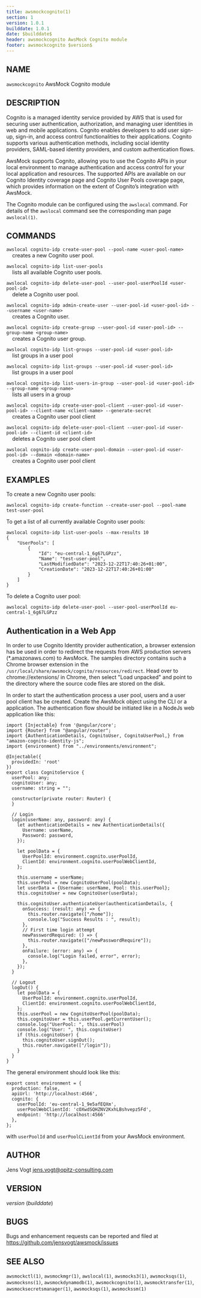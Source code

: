 ```yaml
---
title: awsmockcognito(1)
section: 1
version: 1.0.1
builddate: 1.0.1
date: $builddate$
header: awsmockcognito AwsMock Cognito module
footer: awsmockcognito $version$
---
```


## NAME

```awsmockcognito``` AwsMock Cognito module

## DESCRIPTION

Cognito is a managed identity service provided by AWS that is used for securing user authentication, authorization, and
managing user identities in web and mobile applications. Cognito enables developers to add user sign-up, sign-in, and
access control functionalities to their applications. Cognito supports various authentication methods, including social
identity providers, SAML-based identity providers, and custom authentication flows.

AwsMock supports Cognito, allowing you to use the Cognito APIs in your local environment to manage authentication and
access control for your local application and resources. The supported APIs are available on our Cognito Identity
coverage page and Cognito User Pools coverage page, which provides information on the extent of Cognito’s integration
with AwsMock.

The Cognito module can be configured using the ```awslocal``` command. For details of the ```awslocal``` command see the
corresponding man page ```awslocal(1)```.

## COMMANDS

```awslocal cognito-idp create-user-pool --pool-name <user-pool-name>```  
&nbsp;&nbsp;&nbsp;&nbsp;creates a new Cognito user pool.

```awslocal cognito-idp list-user-pools```  
&nbsp;&nbsp;&nbsp;&nbsp;lists all available Cognito user pools.

```awslocal cognito-idp delete-user-pool --user-pool-userPoolId <user-pool-id>```  
&nbsp;&nbsp;&nbsp;&nbsp;delete a Cognito user pool.

```awslocal cognito-idp admin-create-user --user-pool-id <user-pool-id> --username <user-name>```  
&nbsp;&nbsp;&nbsp;&nbsp;creates a Cognito user.

```awslocal cognito-idp create-group --user-pool-id <user-pool-id> --group-name <group-name>```  
&nbsp;&nbsp;&nbsp;&nbsp;creates a Cognito user group.

```awslocal cognito-idp list-groups --user-pool-id <user-pool-id>```   
&nbsp;&nbsp;&nbsp;&nbsp;list groups in a user pool

```awslocal cognito-idp list-groups --user-pool-id <user-pool-id>```   
&nbsp;&nbsp;&nbsp;&nbsp;list groups in a user pool

```awslocal cognito-idp list-users-in-group --user-pool-id <user-pool-id> --group-name <group-name>```  
&nbsp;&nbsp;&nbsp;&nbsp;lists all users in a group

```awslocal cognito-idp create-user-pool-client --user-pool-id <user-pool-id> --client-name <client-name> --generate-secret```   
&nbsp;&nbsp;&nbsp;&nbsp;creates a Cognito user pool client

```awslocal cognito-idp delete-user-pool-client --user-pool-id <user-pool-id> --client-id <client-id>```   
&nbsp;&nbsp;&nbsp;&nbsp;deletes a Cognito user pool client

```awslocal cognito-idp create-user-pool-domain --user-pool-id <user-pool-id> --domain <domain-name>```   
&nbsp;&nbsp;&nbsp;&nbsp;creates a Cognito user pool client

## EXAMPLES

To create a new Cognito user pools:

```
awslocal cognito-idp create-function --create-user-pool --pool-name test-user-pool
```

To get a list of all currently available Cognito user pools:

```
awslocal cognito-idp list-user-pools --max-results 10
{
    "UserPools": [
        {
            "Id": "eu-central-1_6g67LGPzz",
            "Name": "test-user-pool",
            "LastModifiedDate": "2023-12-22T17:40:26+01:00",
            "CreationDate": "2023-12-22T17:40:26+01:00"
        }
    ]
}
```

To delete a Cognito user pool:

```
awslocal cognito-idp delete-user-pool --user-pool-userPoolId eu-central-1_6g67LGPzz
```

## Authentication in a Web App

In order to use Cognito Identity provider authentication, a browser extension has be used in order to redirect the
requests from AWS production servers
(*.amazonaws.com) to AwsMock. The samples directory contains such a Chrome browser extension in the
```/usr/local/share/awsmock/cognito/resources/redirect```. Head over
to chrome://extensions/ in Chrome, then select "Load unpacked" and point to the directory where the source code files
are stored on the disk.

In order to start the authentication process a user pool, users and a user pool client has be created. Create the
AwsMock object using the CLI or a application. The
authentication flow should be initiated like in a NodeJs web application like this:

```
import {Injectable} from '@angular/core';
import {Router} from "@angular/router";
import {AuthenticationDetails, CognitoUser, CognitoUserPool,} from "amazon-cognito-identity-js";
import {environment} from "../environments/environment";

@Injectable({
  providedIn: 'root'
})
export class CognitoService {
  userPool: any;
  cognitoUser: any;
  username: string = "";

  constructor(private router: Router) {
  }

  // Login
  login(userName: any, password: any) {
    let authenticationDetails = new AuthenticationDetails({
      Username: userName,
      Password: password,
    });

    let poolData = {
      UserPoolId: environment.cognito.userPoolId,
      ClientId: environment.cognito.userPoolWebClientId,
    };

    this.username = userName;
    this.userPool = new CognitoUserPool(poolData);
    let userData = {Username: userName, Pool: this.userPool};
    this.cognitoUser = new CognitoUser(userData);

    this.cognitoUser.authenticateUser(authenticationDetails, {
      onSuccess: (result: any) => {
        this.router.navigate(["/home"]);
        console.log("Success Results : ", result);
      },
      // First time login attempt
      newPasswordRequired: () => {
        this.router.navigate(["/newPasswordRequire"]);
      },
      onFailure: (error: any) => {
        console.log("Login failed, error", error);
      },
    });
  }

  // Logout
  logOut() {
    let poolData = {
      UserPoolId: environment.cognito.userPoolId,
      ClientId: environment.cognito.userPoolWebClientId,
    };
    this.userPool = new CognitoUserPool(poolData);
    this.cognitoUser = this.userPool.getCurrentUser();
    console.log("UserPool: ", this.userPool)
    console.log("User: ", this.cognitoUser)
    if (this.cognitoUser) {
      this.cognitoUser.signOut();
      this.router.navigate(["/login"]);
    }
  }
}
```

The general environment should look like this:

```
export const environment = {
  production: false,
  apiUrl: 'http://localhost:4566',
  cognito: {
    userPoolId: 'eu-central-1_9e5afEQXm',
    userPoolWebClientId: 'cOXwdSQHZNV2KxhLBshvepz5Fd',
    endpoint: 'http://localhost:4566'
  },
};
``` 

with ```userPoolId``` and ```userPoolCLientId``` from your AwsMock environment.

## AUTHOR

Jens Vogt <jens.vogt@opitz-consulting.com>

## VERSION

$version$ ($builddate$)

## BUGS

Bugs and enhancement requests can be reported and filed at https://github.com/jensvogt/awsmock/issues

## SEE ALSO

```awsmockctl(1)```, ```awsmockmgr(1)```, ```awslocal(1)```, ```awsmocks3(1)```, ```awsmocksqs(1)```,
```awsmocksns(1)```,
```awsmockdynamodb(1)```, ```awsmockcognito(1)```, ```awsmocktransfer(1)```, ```awsmocksecretsmanager(1)```,
```awsmocksqs(1)```,
```awsmockssm(1)```